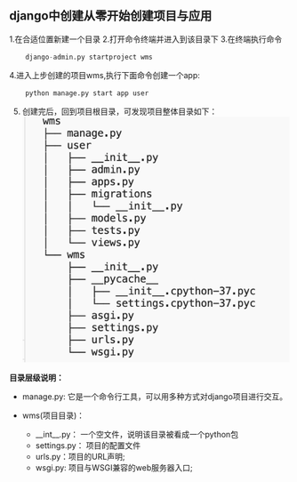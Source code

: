 ## django中创建从零开始创建项目与应用
1.在合适位置新建一个目录
2.打开命令终端并进入到该目录下
3.在终端执行命令

```python
    django-admin.py startproject wms
```
4.进入上步创建的项目wms,执行下面命令创建一个app:
```python
    python manage.py start app user
```
5. 创建完后，回到项目根目录，可发现项目整体目录如下：
![](../images/project_overview.png)

**目录层级说明：**
- manage.py: 它是一个命令行工具，可以用多种方式对django项目进行交互。
- wms(项目目录)：
  
  - \_\_int\_\_.py： 一个空文件，说明该目录被看成一个python包
  - settings.py： 项目的配置文件
  - urls.py：项目的URL声明;
  - wsgi.py: 项目与WSGI兼容的web服务器入口;
